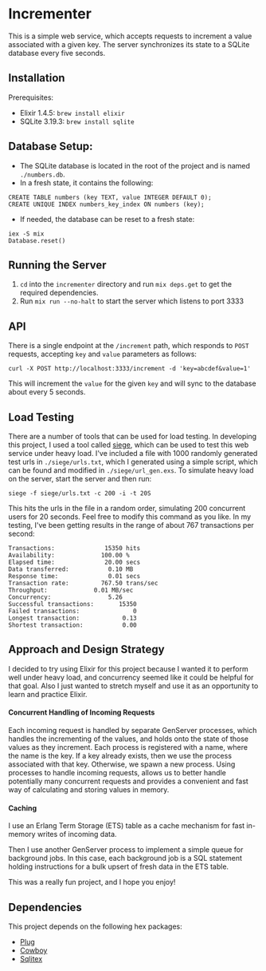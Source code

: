 # Incrementer

This is a simple web service, which accepts requests to increment a value associated with a given key. The server synchronizes its state to a SQLite database every five seconds.

## Installation

Prerequisites:
- Elixir 1.4.5: `brew install elixir`
- SQLite 3.19.3: `brew install sqlite`

## Database Setup:
- The SQLite database is located in the root of the project and is named `./numbers.db`.
- In a fresh state, it contains the following:
```
CREATE TABLE numbers (key TEXT, value INTEGER DEFAULT 0);
CREATE UNIQUE INDEX numbers_key_index ON numbers (key);
```
- If needed, the database can be reset to a fresh state:
```
iex -S mix
Database.reset()
```

## Running the Server
1. `cd` into the `incrementer` directory and run `mix deps.get` to get the required dependencies.
2. Run `mix run --no-halt` to start the server which listens to port 3333

## API
There is a single endpoint at the `/increment` path, which responds to `POST` requests, accepting `key` and `value` parameters as follows:
```
curl -X POST http://localhost:3333/increment -d 'key=abcdef&value=1'
```
This will increment the `value` for the given `key` and will sync to the database about every 5 seconds.

## Load Testing
There are a number of tools that can be used for load testing. In developing this project, I used a tool called [siege](https://www.joedog.org/siege-home/), which can be used to test this web service under heavy load. I've included a file with 1000 randomly generated test urls in `./siege/urls.txt`, which I generated using a simple script, which can be found and modified in `./siege/url_gen.exs`. To simulate heavy load on the server, start the server and then run:
```
siege -f siege/urls.txt -c 200 -i -t 20S
```

This hits the urls in the file in a random order, simulating 200 concurrent users for 20 seconds. Feel free to modify this command as you like. In my testing, I've been getting results in the range of about 767 transactions per second:

```
Transactions:		       15350 hits
Availability:		      100.00 %
Elapsed time:		       20.00 secs
Data transferred:	        0.10 MB
Response time:		        0.01 secs
Transaction rate:	      767.50 trans/sec
Throughput:		        0.01 MB/sec
Concurrency:		        5.26
Successful transactions:       15350
Failed transactions:	           0
Longest transaction:	        0.13
Shortest transaction:	        0.00
```

## Approach and Design Strategy
I decided to try using Elixir for this project because I wanted it to perform well under heavy load, and concurrency seemed like it could be helpful for that goal. Also I just wanted to stretch myself and use it as an opportunity to learn and practice Elixir.

#### Concurrent Handling of Incoming Requests
Each incoming request is handled by separate GenServer processes, which handles the incrementing of the values, and holds onto the state of those values as they increment. Each process is registered with a name, where the name is the key. If a key already exists, then we use the process associated with that key. Otherwise, we spawn a new process. Using processes to handle incoming requests, allows us to better handle potentially many concurrent requests and provides a convenient and fast way of calculating and storing values in memory.

#### Caching
I use an Erlang Term Storage (ETS) table as a cache mechanism for fast in-memory writes of incoming data.


Then I use another GenServer process to implement a simple queue for background jobs. In this case, each background job is a SQL statement holding instructions for a bulk upsert of fresh data in the ETS table.



This was a really fun project, and I hope you enjoy!

## Dependencies
This project depends on the following hex packages:
- [Plug](https://github.com/elixir-lang/plug)
- [Cowboy](https://github.com/ninenines/cowboy)
- [Sqlitex](https://github.com/mmmries/sqlitex)

